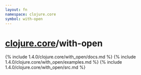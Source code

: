 ```yaml
---
layout: fn
namespace: clojure.core
symbol: with-open
---
```


# [clojure.core](../)/with-open

{% include 1.4.0/clojure.core/with_open/docs.md %}
{% include 1.4.0/clojure.core/with_open/examples.md %}
{% include 1.4.0/clojure.core/with_open/src.md %}

